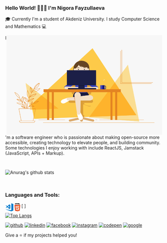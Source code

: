 ### Hello World! 🙋🏽‍♀️ I'm Nigora Fayzullaeva

🎓 Currently I'm a student of Akdeniz University. I study Computer Science and Mathematics 💻

 <img align="right" alt="GIF" src="https://github.com/NigoraFayzullaeva/NigoraFayzullaeva/blob/main/code.gif?raw=true" width="500" height="320" />


I'm a software engineer who is passionate about making open-source more accessible, creating technology to elevate people, and building community. Some technologies I enjoy working with include ReactJS, Jamstack (JavaScript, APIs + Markup). 

<br>

![Anurag's github stats](https://github-readme-stats.vercel.app/api?username=NigoraFayzullaeva&show_icons=true&theme=radical)

<br>

### Languages and Tools:

[<img align="left" alt="Visual Studio Code" width="26px" src="https://raw.githubusercontent.com/github/explore/80688e429a7d4ef2fca1e82350fe8e3517d3494d/topics/visual-studio-code/visual-studio-code.png" />
<img align="left" alt="HTML5" width="26px" src="https://raw.githubusercontent.com/github/explore/80688e429a7d4ef2fca1e82350fe8e3517d3494d/topics/html/html.png" />]



[![Top Langs](https://github-readme-stats.vercel.app/api/top-langs/?username=NigoraFayzullaeva&layout=compact)](https://github.com/NigoraFayzullaeva/github-readme-stats)

[<img src='https://cdn.jsdelivr.net/npm/simple-icons@3.0.1/icons/github.svg' alt='github' height='40'>](https://github.com/NigoraFayzullaeva)  [<img src='https://cdn.jsdelivr.net/npm/simple-icons@3.0.1/icons/linkedin.svg' alt='linkedin' height='40'>](https://www.linkedin.com/in/nigora-fayzullaeva-744954190/)  [<img src='https://cdn.jsdelivr.net/npm/simple-icons@3.0.1/icons/facebook.svg' alt='facebook' height='40'>](https://www.facebook.com/lilniggfa)  [<img src='https://cdn.jsdelivr.net/npm/simple-icons@3.0.1/icons/instagram.svg' alt='instagram' height='40'>](https://www.instagram.com/ni.fayzullaeva/)  [<img src='https://cdn.jsdelivr.net/npm/simple-icons@3.0.1/icons/codepen.svg' alt='codepen' height='40'>](https://codepen.io/Nigora)  [<img src='https://cdn.jsdelivr.net/npm/simple-icons@3.0.1/icons/google.svg' alt='google' height='40'>](nivelikorodova@gmail.com)  

Give a ⭐️ if my projects helped you!
